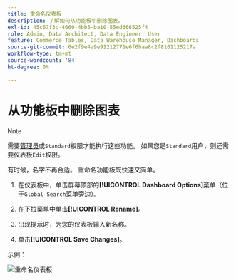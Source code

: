 ```yaml
---
title: 重命名仪表板
description: 了解如何从功能板中删除图表。
exl-id: 45c67f3c-4660-4bb5-ba10-55ed666525f4
role: Admin, Data Architect, Data Engineer, User
feature: Commerce Tables, Data Warehouse Manager, Dashboards
source-git-commit: 6e2f9e4a9e91212771e6f6baa8c2f8101125217a
workflow-type: tm+mt
source-wordcount: '84'
ht-degree: 0%

---
```


# 从功能板中删除图表

>[!NOTE]
>
>需要[管理员](../../administrator/user-management/user-management.md)或`Standard`权限才能执行这些功能。 如果您是`Standard`用户，则还需要仪表板`Edit`权限。

有时候，名字不再合适。 重命名功能板既快速又简单。

1. 在仪表板中，单击屏幕顶部的&#x200B;**[!UICONTROL Dashboard Options]**&#x200B;菜单（位于`Global Search`菜单旁边）。

1. 在下拉菜单中单击&#x200B;**[!UICONTROL Rename]**。

1. 出现提示时，为您的仪表板输入新名称。

1. 单击&#x200B;**[!UICONTROL Save Changes]**。

示例：

![重命名仪表板](../../assets/renaming-dboard.gif)
